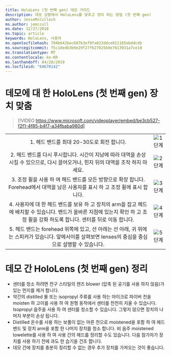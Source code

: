 ```yaml
---
title: HoloLens (첫 번째 gen) 데모 가이드
description: 데모 상황에서 HoloLens를 맞추고 정리 하는 방법 (첫 번째 gen)
author: JesseMcCulloch
ms.author: jemccull
ms.date: 12/27/2018
ms.topic: article
keywords: HoloLens, 사용자
ms.openlocfilehash: 794b642bec687b3ef9fa822ddce811105ebddcdb
ms.sourcegitcommit: f5c1dedb3b9e29f27f627025b9e7613931a7ce18
ms.translationtype: MT
ms.contentlocale: ko-KR
ms.lasthandoff: 04/28/2019
ms.locfileid: "64670142"
---
```

<H1>데모에 대 한 HoloLens (첫 번째 gen) 장치 맞춤 </H1>

> [!VIDEO https://www.microsoft.com/videoplayer/embed/be3cb527-f2f1-4f85-b4f7-a34fbaba980d]

|     |     |
|:---:|:---:|
|1. 헤드 밴드를 최대 20-30도로 회전 합니다.|![1 단계](images/FitGuideStep1.png)|
|2. 헤드 밴드를 다시 푸시합니다. 시간이 지남에 따라 대역을 손상 시킬 수 있으므로, 다시 끌어오거나, 힌지 뒤의 대역을 조작 하지 마세요.|![2 단계](images/FitGuideStep2.png)|
|3. 조정 휠을 사용 하 여 헤드 밴드를 모든 방향으로 확장 합니다. Forehead에서 대역을 남은 사용자를 표시 하 고 조정 휠에 표시 합니다.|![3 단계](images/FitGuideStep3.png)|
|4. 사용자에 대 한 헤드 밴드를 보유 하 고 장치의 arm을 잡고 헤드에 배치할 수 있습니다. 밴드가 올바른 지점에 있는지 확인 하 고 조정 휠을 강화 하도록 합니다. 센터를 뒤로 이동 합니다.|![4 단계](images/FitGuideStep4.png)|
|5. 헤드 밴드는 forehead 위쪽에 있고, 선 아래는 선 아래, 귀 위에는 스피커가 있습니다. 앞에서이를 살펴보면 lenses의 중심을 중심으로 설명할 수 있습니다.|![5 단계](images/FitGuideSetep5.png)|


<H1>데모 간 HoloLens (첫 번째 gen) 정리</H1>


- 센터를 청소 하려면 전구 스타일의 렌즈 blower (압축 된 공기를 사용 하지 않음)가 있는 먼지를 제거 합니다.
- 약간의 distilled 물 또는 isopropyl 주류를 사용 하는 마이크로 파이버 천을 moisten 하 고이를 사용 하 여 원형 동작에서 센터를 천천히 지울 수 있습니다. Isopropyl 음주을 사용 하 여 센터를 청소할 수 있습니다. 그렇지 않으면 장치의 나머지 부분이 손상 됩니다.
- Distilled 온수를 사용 하는 보풀이 없는 마른 천으로 moistened을 포함 하 여 헤드 밴드 및 장치 arm을 포함 한 나머지 장치를 청소 합니다. 비 음주 moistened towelette를 사용 하 여 사용 간의 헤드를 정리할 수도 있습니다. 다음 참가자가 장치를 사용 하기 전에 과도 한 습기을 건조 합니다.
- 데모 간에 장치를 충분히 정리할 수 없는 경우 추가 장치를 가져오는 것이 좋습니다.
